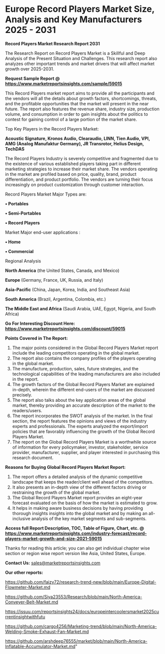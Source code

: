  # Europe Record Players Market Size, Analysis and Key Manufacturers 2025 - 2031

<strong>Record Players Market Research Report 2031</strong>

The Research Report on Record Players Market is a Skillful and Deep Analysis of the Present Situation and Challenges. This research report also analyzes other important trends and market drivers that will affect market growth over 2025-2031.

<strong>Request Sample Report @ <a href=https://www.marketreportsinsights.com/sample/59015>https://www.marketreportsinsights.com/sample/59015</a></strong>

This Record Players market report aims to provide all the participants and the vendors will all the details about growth factors, shortcomings, threats, and the profitable opportunities that the market will present in the near future. The report also features the revenue share, industry size, production volume, and consumption in order to gain insights about the politics to contest for gaining control of a large portion of the market share.

Top Key Players in the Record Players Market:

<strong>Acoustic Signature, Kronos Audio, Clearaudio, LINN, Tien Audio, VPI, AMG (Analog Manufaktur Germany), JR Transrotor, Helius Design, TechDAS</strong>

The Record Players Industry is severely competitive and fragmented due to the existence of various established players taking part in different marketing strategies to increase their market share. The vendors operating in the market are profiled based on price, quality, brand, product differentiation, and product portfolio. The vendors are turning their focus increasingly on product customization through customer interaction.

Record Players Market Major Types are:

<strong>• Portables

• Semi-Portables

• Record Players</strong>

Market Major end-user applications :

<strong>• Home

• Commercial</strong>

Regional Analysis

</u><strong><b>North America</b></strong> (the United States, Canada, and Mexico)

<strong><b>Europe </b></strong>(Germany, France, UK, Russia, and Italy)

<strong><b>Asia-Pacific</b></strong> (China, Japan, Korea, India, and Southeast Asia)

<strong><b>South America</b></strong> (Brazil, Argentina, Colombia, etc.)

<strong><b>The Middle East and Africa</b></strong> (Saudi Arabia, UAE, Egypt, Nigeria, and South Africa)

<strong>Go For Interesting Discount Here: <a href=https://www.marketreportsinsights.com/discount/59015>https://www.marketreportsinsights.com/discount/59015</a></strong>

<strong>Points Covered in The Report:</strong>
<ol>
  <li>The major points considered in the Global Record Players Market report include the leading competitors operating in the global market.</li>
  <li>The report also contains the company profiles of the players operating in the global market.</li>
  <li>The manufacture, production, sales, future strategies, and the technological capabilities of the leading manufacturers are also included in the report.</li>
  <li>The growth factors of the Global Record Players Market are explained in-depth, wherein the different end-users of the market are discussed precisely.</li>
  <li>The report also talks about the key application areas of the global market, thereby providing an accurate description of the market to the readers/users.</li>
  <li>The report incorporates the SWOT analysis of the market. In the final section, the report features the opinions and views of the industry experts and professionals. The experts analyzed the export/import policies that are favorably influencing the growth of the Global Record Players Market.</li>
  <li>The report on the Global Record Players Market is a worthwhile source of information for every policymaker, investor, stakeholder, service provider, manufacturer, supplier, and player interested in purchasing this research document.</li>
</ol>
<strong>Reasons for Buying Global Record Players Market Report:</strong>

<ol>
  <li>The report offers a detailed analysis of the dynamic competitive landscape that keeps the reader/client well ahead of the competitors.</li>
  <li>It also presents an in-depth view of the different factors driving or restraining the growth of the global market.</li>
  <li>The Global Record Players Market report provides an eight-year forecast evaluated on the basis of how the market is estimated to grow.</li>
  <li>It helps in making aware business decisions by having providing thorough insights insights into the global market and by making an all-inclusive analysis of the key market segments and sub-segments.</li>
</ol>
<strong>Access full Report Description, TOC, Table of Figure, Chart, etc. @ <a href=https://www.marketreportsinsights.com/industry-forecast/record-players-market-growth-and-size-2021-59015>https://www.marketreportsinsights.com/industry-forecast/record-players-market-growth-and-size-2021-59015</a></strong>


Thanks for reading this article; you can also get individual chapter wise section or region wise report version like Asia, United States, Europe.

<strong>Contact Us:</strong>
sales@marketreportsinsights.com

<strong>Our other reports:</strong>

<a href=https://github.com/faizy72/research-trend-new/blob/main/Europe-Digital-Flowmeter-Market.md>https://github.com/faizy72/research-trend-new/blob/main/Europe-Digital-Flowmeter-Market.md</a>

<a href=https://github.com/Siya23553/Research/blob/main/North-America-Conveyer-Belt-Market.md>https://github.com/Siya23553/Research/blob/main/North-America-Conveyer-Belt-Market.md</a>

<a href=https://issuu.com/reportsinsights24/docs/europeintercoolersmarket2025currentinsightwithfutu>https://issuu.com/reportsinsights24/docs/europeintercoolersmarket2025currentinsightwithfutu</a>

<a href=https://github.com/cargo4256/Marketing-trend/blob/main/North-America-Welding-Smoke-Exhaust-Fan-Market.md>https://github.com/cargo4256/Marketing-trend/blob/main/North-America-Welding-Smoke-Exhaust-Fan-Market.md</a>

<a href=https://github.com/arshdeep76555/market/blob/main/North-America-Inflatable-Accumulator-Market.md>https://github.com/arshdeep76555/market/blob/main/North-America-Inflatable-Accumulator-Market.md</a>"
